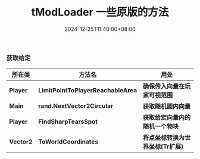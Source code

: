 ﻿---
title: "tModLoader 一些原版的方法"
date: 2024-12-25T11:40:00+08:00
draft: false
tags: ["tModLoader"]
---

### 获取给定

| 所在类 | 方法名 | 用处 |
| ------- | ------- | ------- |
| **Player**   | **LimitPointToPlayerReachableArea**   | **确保传入向量在玩家可视范围**   |
| **Main**  | **rand.NextVector2Circular**   | **获取随机圆内向量**   |
| **Player**  | **FindSharpTearsSpot**   | **获取给定向量内的随机一个物块**   |
| **Vector2**  | **ToWorldCoordinates**   | **将点坐标转换为世界坐标(Tr扩展)**   |
